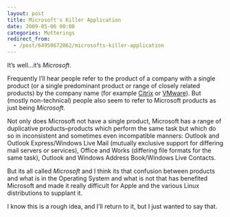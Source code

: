 ```yaml
---
layout: post
title: Microsoft's Killer Application
date: 2009-05-06 00:00
categories: Mutterings
redirect_from:
  - /post/64950672062/microsofts-killer-application
---
```

It&rsquo;s well&hellip;it&rsquo;s _Microsoft_.

Frequently I&rsquo;ll hear people refer to the product of a company with a single product (or a single predominant product or range of closely related products) by the company name (for example [Citrix](http://www.citrix.com/) or [VMware](http://www.vmware.com/)). But (mostly non-technical) people also seem to refer to Microsoft products as just being _Microsoft._

Not only does Microsoft not have a single product, Microsoft has a range of duplicative products&ndash;products which perform the same task but which do so in inconsistent and sometimes even incompatible manners: Outlook and Outlook Express/Windows Live Mail (mutually exclusive support for differing mail servers or services), Office and Works (differing file formats for the same task), Outlook and Windows Address Book/Windows Live Contacts.

But its all called _Microsoft_ and I think its that confusion between products and what is in the Operating System and what is not that has benefited Microsoft and made it really difficult for Apple and the various Linux distributions to supplant it.

I know this is a rough idea, and I&rsquo;ll return to it, but I just wanted to say that.
